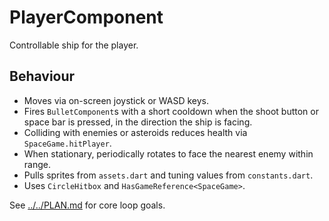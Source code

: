 # PlayerComponent

Controllable ship for the player.

## Behaviour

- Moves via on-screen joystick or WASD keys.
- Fires `BulletComponent`s with a short cooldown when the shoot button or space
  bar is pressed, in the direction the ship is facing.
- Colliding with enemies or asteroids reduces health via `SpaceGame.hitPlayer`.
- When stationary, periodically rotates to face the nearest enemy within range.
- Pulls sprites from `assets.dart` and tuning values from `constants.dart`.
- Uses `CircleHitbox` and `HasGameReference<SpaceGame>`.

See [../../PLAN.md](../../PLAN.md) for core loop goals.
